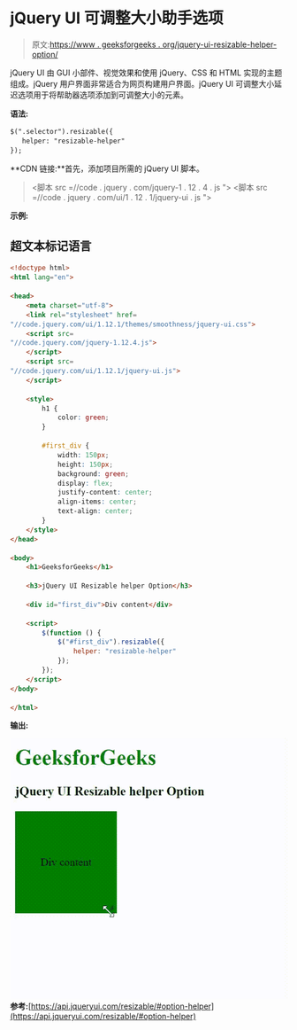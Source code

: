 # jQuery UI 可调整大小助手选项

> 原文:[https://www . geeksforgeeks . org/jquery-ui-resizable-helper-option/](https://www.geeksforgeeks.org/jquery-ui-resizable-helper-option/)

jQuery UI 由 GUI 小部件、视觉效果和使用 jQuery、CSS 和 HTML 实现的主题组成。jQuery 用户界面非常适合为网页构建用户界面。jQuery UI 可调整大小延迟选项用于将帮助器选项添加到可调整大小的元素。

**语法:**

```html
$(".selector").resizable({
   helper: "resizable-helper"
});
```

**CDN 链接:**首先，添加项目所需的 jQuery UI 脚本。

> <link rel="”stylesheet”" href="”//code.jquery.com/ui/1.12.1/themes/smoothness/jquery-ui.css”">
> <脚本 src =//code . jquery . com/jquery-1 . 12 . 4 . js "></脚本>
> <脚本 src =//code . jquery . com/ui/1 . 12 . 1/jquery-ui . js "></脚本>

**示例:**

## 超文本标记语言

```html
<!doctype html>
<html lang="en">

<head>
    <meta charset="utf-8">
    <link rel="stylesheet" href=
"//code.jquery.com/ui/1.12.1/themes/smoothness/jquery-ui.css">
    <script src=
"//code.jquery.com/jquery-1.12.4.js">
    </script>
    <script src=
"//code.jquery.com/ui/1.12.1/jquery-ui.js">
    </script>

    <style>
        h1 {
            color: green;
        }

        #first_div {
            width: 150px;
            height: 150px;
            background: green;
            display: flex;
            justify-content: center;
            align-items: center;
            text-align: center;
        }
    </style>
</head>

<body>
    <h1>GeeksforGeeks</h1>

    <h3>jQuery UI Resizable helper Option</h3>

    <div id="first_div">Div content</div>

    <script>
        $(function () {
            $("#first_div").resizable({
                helper: "resizable-helper"
            });
        });
    </script>
</body>

</html>
```

**输出:**

![](img/328f1750803ed6b2152cbea1e0f5cd94.png)
**参考:**[https://api.jqueryui.com/resizable/#option-helper](https://api.jqueryui.com/resizable/#option-helper)